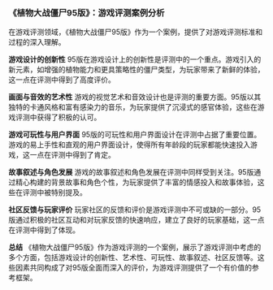 ### 《植物大战僵尸95版》：游戏评测案例分析

在游戏评测领域，《植物大战僵尸95版》作为一个案例，提供了对游戏评测标准和过程的深入理解。

**游戏设计的创新性**
95版在游戏设计上的创新性是评测中的一个重点。游戏引入的新元素，如增强的植物能力和更具策略性的僵尸类型，为玩家带来了新鲜的体验，这一点在评测中得到了高度评价。

**画面与音效的艺术性**
游戏的视觉艺术和音效设计也是评测的重要方面。95版以其独特的卡通风格和富有感染力的音乐，为玩家提供了沉浸式的感官体验，这些在游戏评测中获得了积极的认可。

**游戏可玩性与用户界面**
95版的可玩性和用户界面设计在评测中占据了重要位置。游戏的易上手性和直观的用户界面设计，使得所有年龄段的玩家都能快速投入游戏，这一点在评测中得到了肯定。

**故事叙述与角色发展**
游戏的故事叙述和角色发展在评测中同样受到关注。95版通过精心构建的背景故事和角色个性，为玩家提供了丰富的情感投入和故事体验，这些在评测中被特别提及。

**社区反馈与玩家评价**
玩家社区的反馈和评价是游戏评测中不可或缺的一部分。95版通过积极的社区互动和对玩家反馈的快速响应，建立了良好的玩家基础，这一点在评测中得到了体现。

**总结**
《植物大战僵尸95版》作为游戏评测的一个案例，展示了游戏评测中考虑的多个方面，包括游戏设计的创新性、艺术性、可玩性、故事叙述、社区反馈等。这些因素共同构成了对95版全面而深入的评价，为游戏评测提供了一个有价值的参考框架。
